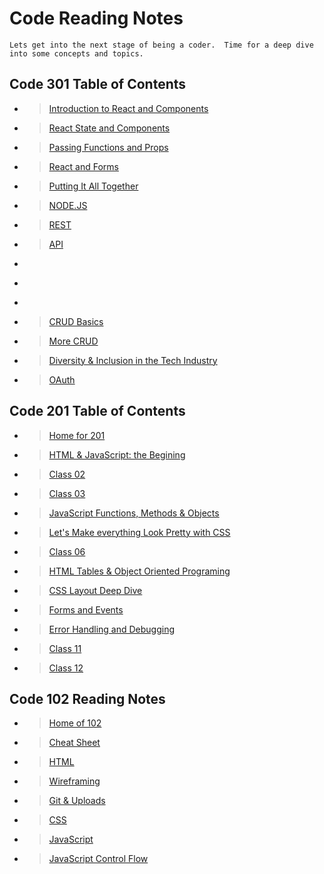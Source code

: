 # Code Reading Notes

    Lets get into the next stage of being a coder.  Time for a deep dive into some concepts and topics.  

## Code 301 Table of Contents

- > [Introduction to React and Components](readingnotes301/class-01.md)

- > [React State and Components](readingnotes301/class-02.md)

- > [Passing Functions and Props](readingnotes301/class-03.md)

- > [React and Forms](readingnotes301/class-04.md)

- > [Putting It All Together](readingnotes301/class-05.md)

- > [NODE.JS](readingnotes301/class-06.md)

- > [REST](readingnotes301/class-07.md)

- > [API](readingnotes301/class-08.md)

- > [](readingnotes301/class-09.md)

- > [](readingnotes301/class-10.md)

- > [](readingnotes301/class-11.md)

- > [CRUD Basics](readingnotes301/class-12.md)

- > [More CRUD](readingnotes301/class-13.md)

- > [Diversity & Inclusion in the Tech Industry](readingnotes301/class-14.md)

- > [OAuth](readingnotes301/class-15.md)

## Code 201 Table of Contents

- > [Home for 201](readingnotes201/README.md)

- > [HTML & JavaScript: the Begining](readingnotes201/class-01.md)

- > [Class 02](readingnotes201/class-02.md)

- > [Class 03](readingnotes201/class-03.md)

- > [JavaScript Functions, Methods & Objects](readingnotes201/class-04.md)

- > [Let's Make everything Look Pretty with CSS](readingnotes201/class-05.md)

- > [Class 06](readingnotes201/class-06.md)

- > [HTML Tables & Object Oriented Programing](readingnotes201/class-07.md)

- > [CSS Layout Deep Dive](readingnotes201/class-08.md)

- > [Forms and Events](readindnotes201/class-09.md)

- > [Error Handling and Debugging](readingnotes201/class-10.md)

- > [Class 11](readingnotes201/class-06.md)

- > [Class 12](readingnotes201/class-06.md)

## Code 102 Reading Notes

- > [Home of 102](readingnotes102/README.md)

- > [Cheat Sheet](readingnotes102/cheat-sheet.md)

- > [HTML](readingnotes102/html-reading.md)

- > [Wireframing](readingnotes102/wireframe-reading-notes.md)

- > [Git & Uploads](readingnotes102/git-uploads.md)

- > [CSS](readingnotes102/css-reading.md)

- > [JavaScript](readingnotes102/JavaScript-reading.md)

- > [JavaScript Control Flow](readingnotes102/JavaScript-Control-Flow.md)
